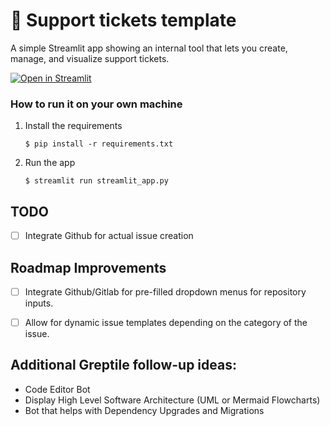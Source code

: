 # 🎫 Support tickets template

A simple Streamlit app showing an internal tool that lets you create, manage, and visualize support tickets. 

[![Open in Streamlit](https://static.streamlit.io/badges/streamlit_badge_black_white.svg)](https://support-tickets-template.streamlit.app/)

### How to run it on your own machine

1. Install the requirements

   ```
   $ pip install -r requirements.txt
   ```

2. Run the app

   ```
   $ streamlit run streamlit_app.py
   ```

## TODO
* [ ] Integrate Github for actual issue creation

## Roadmap Improvements
* [ ] Integrate Github/Gitlab for pre-filled dropdown menus for repository inputs.
* [ ] Allow for dynamic issue templates depending on the category of the issue.


## Additional Greptile follow-up ideas:
* Code Editor Bot
* Display High Level Software Architecture (UML or Mermaid Flowcharts)
* Bot that helps with Dependency Upgrades and Migrations
